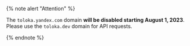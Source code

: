 {% note alert "Attention" %}

The `toloka.yandex.com` domain **will be disabled starting August 1, 2023**. Please use the `toloka.dev` domain for API requests.

{% endnote %}
